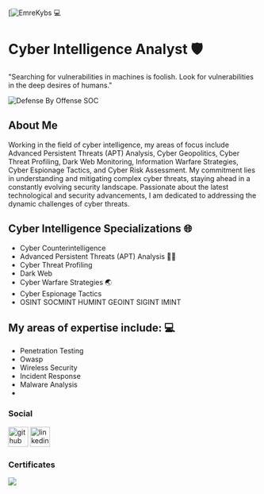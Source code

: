[![EmreKybs](https://img.shields.io/badge/MadeBy-Angelus-red) 💻

#                  Cyber Intelligence Analyst 🛡

"Searching for vulnerabilities in machines is foolish. Look for vulnerabilities in the deep desires of humans."

![Defense By Offense SOC](https://github.com/emrekybs/emrekybs/blob/main/3.jpg)

## About Me
Working in the field of cyber intelligence, my areas of focus include Advanced Persistent Threats (APT) Analysis, Cyber Geopolitics, 
Cyber Threat Profiling, Dark Web Monitoring, Information Warfare Strategies, Cyber Espionage Tactics, and Cyber Risk Assessment. 
My commitment lies in understanding and mitigating complex cyber threats, staying ahead in a constantly evolving security landscape. 
Passionate about the latest technological and security advancements, I am dedicated to addressing the dynamic challenges of cyber threats.

## Cyber Intelligence Specializations 🌐
- Cyber Counterintelligence
- Advanced Persistent Threats (APT) Analysis 🥷🏻
- Cyber Threat Profiling
- Dark Web
- Cyber Warfare Strategies 🌏
- Cyber Espionage Tactics
- OSINT SOCMINT HUMINT GEOINT SIGINT IMINT

  
## My areas of expertise include: 💻
- Penetration Testing 
- Owasp 
- Wireless Security 
- Incident Response 
- Malware Analysis
- 
### Social
[<img src='https://cdn.jsdelivr.net/npm/simple-icons@3.0.1/icons/github.svg' alt='github' height='40'>](https://github.com/emrekybs)  [<img src='https://cdn.jsdelivr.net/npm/simple-icons@3.0.1/icons/linkedin.svg' alt='linkedin' height='40'>](https://www.linkedin.com/in/emre-koybasi/)  

### Certificates
<img src="https://github.com/emrekybs/emrekybs/blob/main/certificates.png">
